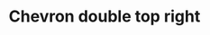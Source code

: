 ---
title: Chevron double top right
categories:
tags:
icon: chevron-double-top-right
svg: '<svg xmlns="http://www.w3.org/2000/svg" width="24" height="24" fill="none" viewBox="0 0 24 24" stroke-width="1.5" stroke-linecap="round" stroke-linejoin="round" stroke="currentColor"><path d="M17.743 14.743V6.257H9.257"/><path d="M14.743 17.743V9.257H6.257"/></svg>'
---